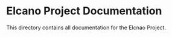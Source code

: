 Elcano Project Documentation
============================

This directory contains all documentation for the Elcnao Project.
